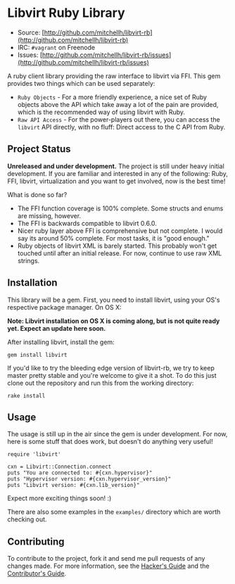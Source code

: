 # Libvirt Ruby Library

* Source: [http://github.com/mitchellh/libvirt-rb](http://github.com/mitchellh/libvirt-rb)
* IRC: `#vagrant` on Freenode
* Issues: [http://github.com/mitchellh/libvirt-rb/issues](http://github.com/mitchellh/libvirt-rb/issues)

A ruby client library providing the raw interface to libvirt via
FFI. This gem provides two things which can be used separately:

* `Ruby Objects` - For a more friendly experience, a nice set of
Ruby objects above the API which take away a lot of the pain are provided,
which is the recommended way of using libvirt with Ruby.
* `Raw API Access` - For the power-players out there, you can access
the `libvirt` API directly, with no fluff: Direct access to the C API
from Ruby.

## Project Status

**Unreleased and under development.** The project is still under heavy
initial development. If you are familiar and interested in any of the
following: Ruby, FFI, libvirt, virtualization and you want to get involved,
now is the best time!

What is done so far?

* The FFI function coverage is 100% complete. Some structs and enums
are missing, however.
* The FFI is backwards compatible to libvirt 0.6.0.
* Nicer ruby layer above FFI is comprehensive but not complete. I would
  say its around 50% complete. For most tasks, it is "good enough."
* Ruby objects of libvirt XML is barely started. This probably won't get
  touched until after an initial release. For now, continue to use raw
  XML strings.

## Installation

This library will be a gem. First, you need to install libvirt, using
your OS's respective package manager. On OS X:

**Note: Libvirt installation on OS X is coming along, but is not
quite ready yet. Expect an update here soon.**

After installing libvirt, install the gem:

    gem install libvirt

If you'd like to try the bleeding edge version of libvirt-rb, we try
to keep master pretty stable and you're welcome to give it a shot. To
do this just clone out the repository and run this from the working
directory:

    rake install

## Usage

The usage is still up in the air since the gem is under development.
For now, here is some stuff that does work, but doesn't do anything
very useful!

    require 'libvirt'

    cxn = Libvirt::Connection.connect
    puts "You are connected to: #{cxn.hypervisor}"
    puts "Hypervisor version: #{cxn.hypervisor_version}"
    puts "Libvirt version: #{cxn.lib_version}"

Expect more exciting things soon! :)

There are also some examples in the `examples/` directory which are
worth checking out.

## Contributing

To contribute to the project, fork it and send me pull requests of any
changes made. For more information, see the [Hacker's Guide](http://github.com/mitchellh/libvirt-rb/wiki/Hacker's-Guide)
and the [Contributor's Guide](http://github.com/mitchellh/libvirt-rb/wiki/Contributor's-Guide).
